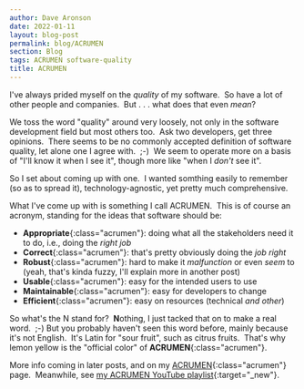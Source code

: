 ```yaml
---
author: Dave Aronson
date: 2022-01-11
layout: blog-post
permalink: blog/ACRUMEN
section: Blog
tags: ACRUMEN software-quality
title: ACRUMEN
---
```


I've always prided myself on the _quality_ of my software.&nbsp;
So have a lot of other people and companies.&nbsp;
But . . . what does that even _mean_?&nbsp;

We toss the word "quality" around very loosely,
not only in the software development field but most others too.&nbsp;
Ask two developers, get three opinions.&nbsp;
There seems to be no commonly accepted
definition of software quality,
let alone one I agree with.&nbsp; ;-)&nbsp;
We seem to operate more on a basis of
"I'll know it when I see it",
though more like "when I _don't_ see it".

So I set about coming up with one.&nbsp;
I wanted somthing
easily to remember
(so as to spread it),
technology-agnostic,
yet pretty much comprehensive.

What I've come up with is
something I call ACRUMEN.&nbsp;
This is of course an acronym,
standing for the ideas that
software should be:

- **Appropriate**{:class="acrumen"}: doing what all the stakeholders need it to do,
  i.e., doing the _right job_
- **Correct**{:class="acrumen"}: that's pretty obviously doing the _job right_
- **Robust**{:class="acrumen"}: hard to make it _malfunction_ or even _seem_ to
  (yeah, that's kinda fuzzy, I'll explain more in another post)
- **Usable**{:class="acrumen"}: easy for the intended users to use
- **Maintainable**{:class="acrumen"}: easy for developers to change
- **Efficient**{:class="acrumen"}: easy on resources (technical _and other_)

So what's the N stand for?&nbsp;
**N**othing,
I just tacked that on to make a real word.&nbsp; ;-)
But you probably haven't seen this word before,
mainly because it's not English.&nbsp;
It's Latin for "sour fruit", such as citrus fruits.&nbsp;
That's why lemon yellow is
the "official color" of **ACRUMEN**{:class="acrumen"}.

More info coming in later posts, and on my
[ACRUMEN](/ACRUMEN){:class="acrumen"}
page.&nbsp;
Meanwhile, see
[my ACRUMEN YouTube playlist](https://www.youtube.com/playlist?list=PLMrm16n64BuaRo9N8xY8OnTOWZ5K2aFG1){:target="_new"}.

